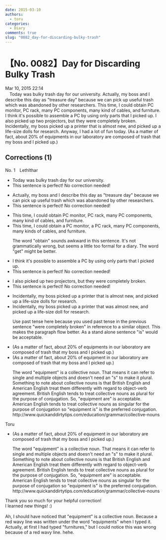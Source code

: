 ```yaml
---
date: 2015-03-10
authors:
  - toru
categories:
  - Diary
comments: true
slug: "0082_day-for-discarding-bulky-trash"
---
```


# 【No. 0082】Day for Discarding Bulky Trash
<div class="date">Mar 10, 2015 22:14</div>
<div id="post"><div id="body_show_ori">
　Today was bulky trash day for our university. Actually, my boss and I describe this day as "treasure day" because we can pick up useful trash which was abandoned by other researchers. This time, I could obtain PC monitor, PC rack, many PC components, many kind of cables, and furniture. I think it's possible to assemble a PC by using only parts that I picked up. I also picked up two projectors, but they were completely broken. Incidentally, my boss picked up a printer that is almost new, and picked up a life-size dolls for research. Anyway, I had a lot of fun today. (As a matter of fact, about 20% of equipments in our laboratory are composed of trash that my boss and I picked up.)
</div></div>

<!-- more -->


## Corrections (1)
<div id="block"><div class="first_name"> No. 1　<span class="just_name">LethIthar</span></div><div id="block2">
<ul class="correction_field">
<li class="incorrect">Today was bulky trash day for our university.</li>
<li class="corrected perfect">This sentence is perfect! No correction needed!</li>
</ul>
<ul class="correction_field">
<li class="incorrect">Actually, my boss and I describe this day as "treasure day" because we can pick up useful trash which was abandoned by other researchers.</li>
<li class="corrected perfect">This sentence is perfect! No correction needed!</li>
</ul>
<ul class="correction_field">
<li class="incorrect">This time, I could obtain PC monitor, PC rack, many PC components, many kind of cables, and furniture.</li>
<li class="corrected correct">
This time, I could obtain <span class="f_blue">a </span>PC monitor, <span class="f_blue">a </span>PC rack, many PC components, many kind<span class="f_blue">s</span> of cables, and furniture.
<p class="correction_comment">The word "obtain" sounds awkward in this sentence. It's not grammatically wrong, but seems a little too formal for a diary. The word "get" might be better.</p>
</li>
</ul>
<ul class="correction_field">
<li class="incorrect">I think it's possible to assemble a PC by using only parts that I picked up.</li>
<li class="corrected perfect">This sentence is perfect! No correction needed!</li>
</ul>
<ul class="correction_field">
<li class="incorrect">I also picked up two projectors, but they were completely broken.</li>
<li class="corrected perfect">This sentence is perfect! No correction needed!</li>
</ul>
<ul class="correction_field">
<li class="incorrect">Incidentally, my boss picked up a printer that is almost new, and picked up a life-size dolls for research.</li>
<li class="corrected correct">
Incidentally, my boss picked up a printer that <span class="f_blue">was </span>almost new, and picked up a life-size doll for research.
<p class="correction_comment">Use past tense here because you used past tense in the previous sentence "were completely broken" in reference to a similar object. This makes the paragraph flow better. As a stand alone sentence "is" would be acceptable.</p>
</li>
</ul>
<ul class="correction_field">
<li class="incorrect">(As a matter of fact, about 20% of equipments in our laboratory are composed of trash that my boss and I picked up.)</li>
<li class="corrected correct">
(As a matter of fact, about 20% of equipment in our laboratory are composed of trash that my boss and I picked up.)
<p class="correction_comment">The word "equipment" is a collective noun. That means it can refer to single and multiple objects and doesn't need an "s" to make it plural. Something to note about collective nouns is that British English and American English treat them differently with regard to object-verb agreement. British English tends to treat collective nouns as plural for the purpose of conjugation. So, "equipment are" is acceptable. American English tends to treat collective nouns as singular for the purpose of conjugation so "equipment is" is the preferred conjugation. http://www.quickanddirtytips.com/education/grammar/collective-nouns</p>
</li>
</ul>
</div><div class="name"><span class="just_name">Toru</span><br><div class="quote_field"><ul class="correction_field">
<li class="corrected correct">
(As a matter of fact, about 20% of equipment in our laboratory are composed of trash that my boss and I picked up.)
<p class="correction_comment">
The word "equipment" is a collective noun. That means it can refer to single and multiple objects and doesn't need an "s" to make it plural. Something to note about collective nouns is that British English and American English treat them differently with regard to object-verb agreement. British English tends to treat collective nouns as plural for the purpose of conjugation. So, "equipment are" is acceptable. American English tends to treat collective nouns as singular for the purpose of conjugation so "equipment is" is the preferred conjugation. http://www.quickanddirtytips.com/education/grammar/collective-nouns
</p>
</li>
</ul></div>
Thank you so much for your helpful correction!<br/>I learned new things! :)  <br/><br/>Ah, I should have noticed that "equipment" is a collective noun. Because a red wavy line was written under the word "equipments" when I typed it. Actually, at first I had typed "furnitures," but I could notice this was wrong because of a red wavy line. hehe.
</div>
</div>
